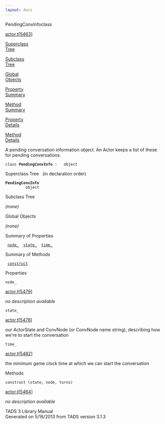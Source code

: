 ```yaml
---
layout: docs
---
```

<span class="title">PendingConvInfo</span><span class="type">class</span>

[actor.t](../file/actor.t.html)\[[5463](../source/actor.t.html#5463)\]

[Superclass  
Tree](#_SuperClassTree_)

[Subclass  
Tree](#_SubClassTree_)

[Global  
Objects](#_ObjectSummary_)

[Property  
Summary](#_PropSummary_)

[Method  
Summary](#_MethodSummary_)

[Property  
Details](#_Properties_)

[Method  
Details](#_Methods_)

<div class="fdesc">

A pending conversation information object. An Actor keeps a list of
these for pending conversations.

`class `**`PendingConvInfo`**` :   object`

</div>

<span id="_SuperClassTree_"></span>

<div class="mjhd">

<span class="hdln">Superclass Tree</span>   (in declaration order)

</div>

**`PendingConvInfo`**  
`         object`  
<span id="_SubClassTree_"></span>

<div class="mjhd">

<span class="hdln">Subclass Tree</span>  

</div>

*(none)* <span id="_ObjectSummary_"></span>

<div class="mjhd">

<span class="hdln">Global Objects</span>  

</div>

*(none)* <span id="_PropSummary_"></span>

<div class="mjhd">

<span class="hdln">Summary of Properties</span>  

</div>

` `[`node_`](#node_)`  `[`state_`](#state_)`  `[`time_`](#time_)`  `

<span id="_MethodSummary_"></span>

<div class="mjhd">

<span class="hdln">Summary of Methods</span>  

</div>

` `[`construct`](#construct)`  `

<span id="_Properties_"></span>

<div class="mjhd">

<span class="hdln">Properties</span>  

</div>

<span id="node_"></span>

`node_`

[actor.t](../file/actor.t.html)\[[5479](../source/actor.t.html#5479)\]

<div class="desc">

*no description available*

</div>

<span id="state_"></span>

`state_`

[actor.t](../file/actor.t.html)\[[5478](../source/actor.t.html#5478)\]

<div class="desc">

our ActorState and ConvNode (or ConvNode name string), describing how
we're to start the conversation

</div>

<span id="time_"></span>

`time_`

[actor.t](../file/actor.t.html)\[[5482](../source/actor.t.html#5482)\]

<div class="desc">

the minimum game clock time at which we can start the conversation

</div>

<span id="_Methods_"></span>

<div class="mjhd">

<span class="hdln">Methods</span>  

</div>

<span id="construct"></span>

`construct (state, node, turns)`

[actor.t](../file/actor.t.html)\[[5464](../source/actor.t.html#5464)\]

<div class="desc">

*no description available*

</div>

<div class="ftr">

TADS 3 Library Manual  
Generated on 5/16/2013 from TADS version 3.1.3

</div>
